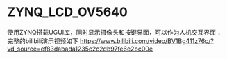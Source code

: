 # ZYNQ_LCD_OV5640
使用ZYNQ搭载UGUI库，同时显示摄像头和按键界面，可以作为人机交互界面
，完整的bilibili演示视频如下
https://www.bilibili.com/video/BV1Bg411z76c/?vd_source=ef83dabada1235c2c2db97fe6e2bc00e
